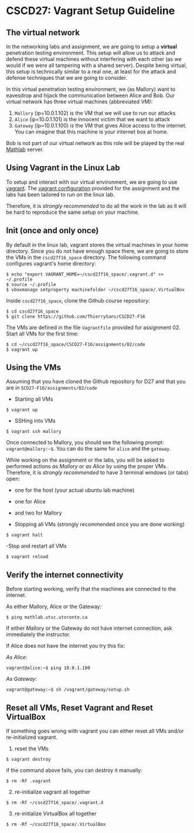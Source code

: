 # CSCD27: Vagrant Setup Guideline

## The virtual network

In the networking labs and assignment, we are going to setup a **virtual** penetration testing environment. This setup will allow us to attack and defend these virtual machines without interfering with each other (as we would if we were all tampering with a shared server). Despite being virtual, this setup is technically similar to a real one, at least for the attack and defense techniques that we are going to consider.

In this virtual penetration testing environment, we (as Mallory) want to eavesdrop and hijack the communication between Alice and Bob. Our virtual network has three virtual machines (abbreviated VM):

1. `Mallory` (ip=10.0.1.102) is the VM that we will use to run our attacks
2. `Alice` (ip=10.0.1.101) is the innocent victim that we want to attack
3. `Gateway` (ip=10.0.1.100) is the VM that gives Alice access to the internet. You can imagine that this machine is your internet box at home.

Bob is not part of our virtual network as this role will be played by the real [Mathlab](http://mathlab.utsc.utoronto.ca) server.

## Using Vagrant in the Linux Lab

To setup and interact with our virtual environment, we are going to use [vagrant](https://www.vagrantup.com/). The [vagrant configuration](https://raw.githubusercontent.com/ThierrySans/CSCD27-F16/master/assignments/02/code/Vagrantfile) provided for the assignment and the labs has been tailored to run on the linux lab.

Therefore, it is *strongly recommended* to do all the work in the lab as it will be hard to reproduce the same setup on your machine.

## Init (once and only once)

By default in the linux lab, vagrant stores the virtual machines in your home directory. Since you do not have enough space there, we are going to store the VMs in the `cscd27f16_space` directory. The following command configures vagrant's home directory:

```shell
$ echo "export VAGRANT_HOME=~/cscd27f16_space/.vagrant.d" >> ~/.profile
$ source ~/.profile
$ vboxmanage setproperty machinefolder ~/cscd27f16_space/.VirtualBox
```

Inside `cscd27f16_space`, clone the Github course repository:

```shell
$ cd cscd27f16_space
$ git clone https://github.com/ThierrySans/CSCD27-F16
```

The VMs are defined in the file `Vagrantfile` provided for assignment 02. Start all VMs for the first time:

```shell
$ cd ~/cscd27f16_space/CSCD27-F16/assignments/02/code
$ vagrant up
```

## Using the VMs

Assuming that you have cloned the Github repository for D27 and that you are in `SCD27-F16/assignments/02/code`

- Starting all VMs

```shell
$ vagrant up
```

- SSHing into VMs

```shell
$ vagrant ssh mallory
```

Once connected to Mallory, you should see the following prompt: `vagrant@mallory:~$`. You can do the same for `alice` and the `gateway`.

While working on the assignment or the labs, you will be asked to performed actions *as Mallory* or *as Alice* by using the proper VMs. Therefore, it is *strongly recommended* to have 3 terminal windows (or tabs) open:

 - one for the host (your actual ubuntu lab machine)
 - one for Alice
 - and two for Mallory

- Stopping all VMs (strongly recommended once you are done working)

```shell
$ vagrant halt
```

-Stop and restart all VMs

```shell
$ vagrant reload
```

## Verify the internet connectivity

Before starting working, verify that the machines are connected to the internet.

As either Mallory, Alice or the Gateway:

```shell
$ ping mathlab.utsc.utoronto.ca
```

If either Mallory or the Gateway do not have internet connection, ask immediately the instructor.

If Alice does not have the internet you try this fix:

*As Alice*:
```shell
vagrant@alice:~$ ping 10.0.1.100
```

*As Gateway*:
```shell
vagrant@gateway:~$ sh /vagrant/gateway/setup.sh
```

## Reset all VMs, Reset Vagrant and Reset VirtualBox

If something goes wrong with vagrant you can either reset all VMs and/or re-initialized vagrant.

1. reset the VMs

```shell
$ vagrant destroy
```

if the command above fails, you can destroy it manually:

```shell
$ rm -Rf .vagrant
```

2. re-initialize vagrant all together

```shell
$ rm -Rf ~/cscd27f16_space/.vagrant.d
```

3. re-initialize VirtualBox all together

```shell
$ rm -Rf ~/cscd27f16_space/.VirtualBox
```